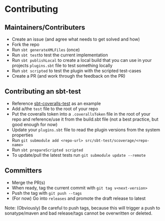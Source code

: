 # Contributing

## Maintainers/Contributers

* Create an issue (and agree what needs to get solved and how)
* Fork the repo
* Run `sbt generateXMLFiles` (once)
* Run `sbt test`to test the current implementation
* Run `sbt publishLocal` to create a local build that you can use in
  your projects `plugins.sbt` file to test something locally
* Run `sbt scripted` to test the plugin with the scripted test-cases
* Create a PR (and work through the feedback on the PR)

## Contributing an sbt-test

* Reference [sbt-coveralls-test][] as an example
* Add a/the `test` file to the root of your repo
* Put the coveralls token into a `.coverallsToken` file in the root of
  your repo and reference/use it from the build.sbt file (not a best
  practice, but good enough for now)
* Update your `plugins.sbt` file to read the plugin versions from
  the system properties
* Run `git submodule add <repo-url> src/sbt-test/scoverage/<repo-name>`
* Run `sbt prepareScripted scripted`
* To update/pull the latest tests run `git submodule update --remote`

## Committers

* Merge the PR(s)
* When ready, tag the current commit with `git tag v<next-version>`
* Push the tag with `git push --tags`
* (For now) Go into `releases` and promote the draft release to latest

Note: (Obviously) Be careful to push tags, because this will trigger
a push to sonatype/maven and bad release/tags cannot be overwritten or
deleted.

[sbt-coveralls-test]: https://github.com/rolandtritsch/sbt-coveralls-test
